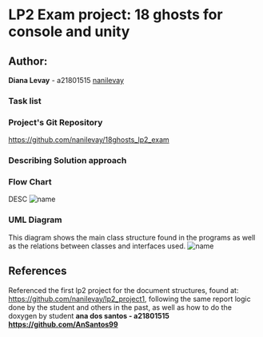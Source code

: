 # LP2 Exam project: 18 ghosts for console and unity

## Author:

**Diana Levay** - a21801515 [nanilevay](https://github.com/nanilevay)

### Task list

### Project's Git Repository

<https://github.com/nanilevay/18ghosts_lp2_exam>

### Describing Solution approach


### Flow Chart
DESC
![name](img)

### UML Diagram

This diagram shows the main class structure found in the programs as well as the relations between classes and interfaces used.
![name](img)

## References

Referenced the first lp2 project for the document structures, found at: <https://github.com/nanilevay/lp2_project1>, following the same report logic done by the student and others in the past, as well as how to do the doxygen by student **ana dos santos - a21801515 <https://github.com/AnSantos99>**

